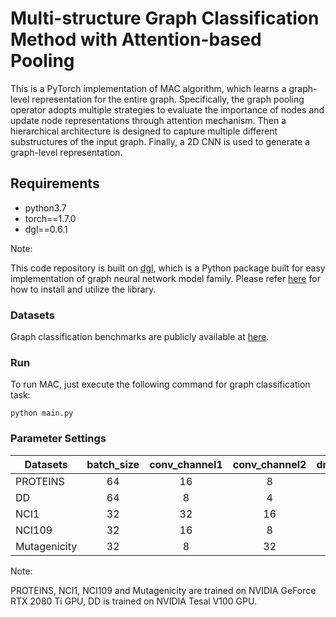 # Multi-structure Graph Classification Method with Attention-based Pooling

This is a PyTorch implementation of MAC algorithm, which learns a graph-level representation for the entire graph. Specifically, the graph pooling operator adopts multiple strategies to evaluate the importance of nodes and update node representations through attention mechanism. Then a hierarchical architecture is designed to capture multiple different substructures of the input graph. Finally, a 2D CNN is used to generate a graph-level representation.

## Requirements

- python3.7
- torch==1.7.0
- dgl==0.6.1

Note:

This code repository is built on [dgl](https://github.com/dmlc/dgl), which is a Python package built for easy implementation of graph neural network model family. Please refer [here](https://docs.dgl.ai/install/index.html) for how to install and utilize the library.

### Datasets

Graph classification benchmarks are publicly available at [here](https://ls11-www.cs.tu-dortmund.de/staff/morris/graphkerneldatasets).

### Run

To run MAC, just execute the following command for graph classification task:

```
python main.py
```

### Parameter Settings

| Datasets     | batch_size | conv_channel1 | conv_channel2 | dropout_ratio |   lr   | pooling_ratio |
| ------------ | :--------: | :-----------: | :-----------: | :-----------: | :----: | :-----------: |
| PROTEINS     |     64     |      16       |       8       |      0.0      | 0.001  |      0.3      |
| DD           |     64     |       8       |       4       |      0.7      | 0.001  |      0.6      |
| NCI1         |     32     |      32       |      16       |      0.3      | 0.0005 |      0.4      |
| NCI109       |     32     |      16       |       8       |      0.2      | 0.001  |      0.6      |
| Mutagenicity |     32     |       8       |      32       |      0.5      | 0.001  |      0.5      |

Note:

PROTEINS, NCI1, NCI109 and Mutagenicity are trained on NVIDIA GeForce RTX 2080 Ti GPU, DD is trained on NVIDIA Tesal V100 GPU.

